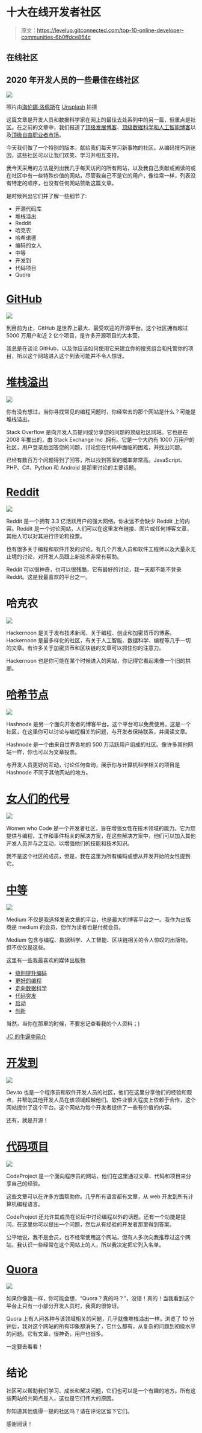 # 十大在线开发者社区

> 原文：<https://levelup.gitconnected.com/top-10-online-developer-communities-6b0ffdce854c>

## 在线社区

## 2020 年开发人员的一些最佳在线社区

![](img/6c56dba88476706abbac43f641af4b17.png)

照片由[海伦娜·洛佩斯](https://unsplash.com/@wildlittlethingsphoto?utm_source=unsplash&utm_medium=referral&utm_content=creditCopyText)在 [Unsplash](https://unsplash.com/s/photos/friends?utm_source=unsplash&utm_medium=referral&utm_content=creditCopyText) 拍摄

这篇文章是开发人员和数据科学家在网上的最佳去处系列中的另一篇，但重点是社区。在之前的文章中，我们报道了[顶级发展博客](https://medium.com/better-programming/top-10-programming-blogs-in-2020-dda86feead1f)、[顶级数据科学和人工智能博客](https://towardsdatascience.com/top-10-data-science-and-ai-blogs-in-2020-af7367d9a1f3)以及[顶级自由职业者市场](https://medium.com/the-innovation/7-best-websites-for-freelancers-in-2020-78112de6f7e9)。

今天我们做了一个特别的版本，献给我们每天学习新事物的社区。从编码技巧到迷因，这些社区可以让我们欢笑、学习并相互支持。

我今天采用的方法是列出我几乎每天访问的所有网站，以及我自己贡献或阅读的或在社区中有一些特殊价值的网站，尽管我自己不是它的用户，像往常一样，列表没有特定的顺序，也没有任何网站赞助这篇文章。

是时候列出它们并了解一些细节了:

*   开源代码库
*   堆栈溢出
*   Reddit
*   哈克农
*   哈希诺德
*   编码的女人
*   中等
*   开发到
*   代码项目
*   Quora

# [GitHub](https://github.com/)

![](img/327803a377270c9e105f5c9247715160.png)

到目前为止，GitHub 是世界上最大、最受欢迎的开源平台。这个社区拥有超过 5000 万用户和近 2 亿个项目，是许多开源项目的大本营。

我总是在谈论 GitHub，以及你应该如何使用它来建立你的投资组合和托管你的项目，所以这个网站进入这个列表可能并不令人惊讶。

# [堆栈溢出](https://stackoverflow.com/)

![](img/1a713452a54c1f42b90e681c99118939.png)

你有没有想过，当你寻找常见的编程问题时，你经常去的那个网站是什么？可能是堆栈溢出。

Stack Overflow 是向开发人员提问或分享您的问题的顶级社区网站。它也是在 2008 年推出的，由 Stack Exchange Inc .拥有。它是一个大约有 1000 万用户的社区，用户登录后回答您的问题，讨论您在代码中面临的困难，并找出问题。

已经有数百万个问题得到了回答，所以找到答案的概率非常高。JavaScript、PHP、C#、Python 和 Android 是那里讨论的主要话题。

# [Reddit](https://www.reddit.com/)

![](img/64cd7a60bd0def840b317de8957644e3.png)

Reddit 是一个拥有 3.3 亿活跃用户的强大网络。你永远不会缺少 Reddit 上的内容。Reddit 是一个讨论网站，人们可以在这里发布链接、图片或任何博客文章，其他人可以对其进行评论和投票。

也有很多关于编程和软件开发的讨论。有几个开发人员和软件工程师以及大量永无止境的讨论，对开发人员跟上新技术非常有帮助。

Reddit 可以很神奇，也可以很残酷，它有最好的讨论，我一天都不能不登录 Reddit。这是我最喜欢的平台之一。

# 哈克农

![](img/085767a9f38c7b2a0f060f9301eefd60.png)

Hackernoon 是关于发布技术新闻、关于编程、创业和加密货币的博客。Hackernoon 是最多样化的社区，有关于人工智能、数据科学、编程等几乎一切的文章。有许多关于加密货币和区块链的文章可以抓住你的注意力。

Hackernoon 也是你可能在某个时候进入的网站，你记得它看起来像一个旧的拱廊。

# [哈希节点](https://hashnode.com/)

![](img/30d533ea0ab5e0798cc9d5875e9bc635.png)

Hashnode 是另一个面向开发者的博客平台。这个平台可以免费使用。这是一个社区，在这里你可以讨论与编程相关的问题，与开发者保持联系，并阅读文章。

Hashnode 是一个由来自世界各地的 500 万活跃用户组成的社区。像许多其他网站一样，你也可以为文章投票。

与开发人员更好的互动，讨论任何查询，展示你与计算机科学相关的项目是 Hashnode 不同于其他网站的地方。

# [女人们的代号](https://www.womenwhocode.com/)

![](img/35f6b61056b3b5ba1424dba259961420.png)

Women who Code 是一个开发者社区，旨在增强女性在技术领域的能力。它为您提供与编程、工作和事件相关的解决方案，在这些解决方案中，他们可以加入其他开发人员并与之互动，以增强他们的技能和技术知识。

我不是这个社区的成员，但是，我在这里为所有编码或想从开发开始的女性提到它。

# [中等](https://medium.com/)

![](img/85c8919309487d2661ebccf12409989d.png)

Medium 不仅是我选择发表文章的平台，也是最大的博客平台之一。我作为出版商是 medium 的会员，但作为读者也是付费会员。

Medium 包含与编程、数据科学、人工智能、区块链相关的令人惊叹的出版物，但不仅仅是这些。

这里有一些我最喜欢的媒体出版物

*   [级别提升编码](https://levelup.gitconnected.com/)
*   [更好的编程](https://medium.com/better-programming)
*   [走向数据科学](https://towardsdatascience.com/)
*   [代码突发](https://codeburst.io/)
*   [启动](https://medium.com/swlh)
*   [创新](https://medium.com/the-innovation)

当然，当你在那里的时候，不要忘记查看我的个人资料；)

[JC 的牛逼中简介](https://medium.com/@bajcmartinez)

# [开发到](https://dev.to/)

![](img/dca3ce3109f953bf5331bdb2a2fdcdc4.png)

Dev.to 也是一个程序员和软件开发人员的社区，他们在这里分享他们的经验和观点，并帮助其他开发人员在该领域超越他们。软件业很大程度上依赖于合作，这个网站提供了这个平台。这个网站为每个开发者提供了一些有价值的内容。

还有，就是开源！

# [代码项目](https://www.codeproject.com/)

![](img/c56cb3b039eaef71f28d12801d208e44.png)

CodeProject 是一个面向程序员的网站，他们在这里通过文章、代码和项目来分享自己的经验。

这些文章可以在许多方面帮助你。几乎所有语言都有文章，从 web 开发到所有计算机编程语言。

CodeProject 还允许其成员在论坛中讨论编程以外的话题。还有一个功能是提问，在这里你可以提出一个问题，然后从有经验的开发者那里得到答案。

公平地说，我不是会员，也不经常使用这个网站，但有人多次向我推荐过这个网站，我认识一些经常在这个网站上的人，所以我决定把它列入名单。

# [Quora](https://www.quora.com/)

![](img/61b4177c1f79ed9c9eb5dc358e6685d1.png)

如果你像我一样，你可能会想，“Quora？真的吗？”，没错！真的！当我看到这个平台上只有一小部分开发人员时，我真的很惊讶。

Quora 上有人问各种与该领域相关的问题，几乎就像堆栈溢出一样。浏览了 10 分钟后，我对这个网站的所有印象都消失了，它什么都有，从复杂的问题到初级水平的问题。它有文章，很神奇，用户也很多。

一定要去看看！

# 结论

社区可以帮助我们学习、成长和解决问题，它们也可以是一个有趣的地方。所有这些网站的共同点是人，这也是它们伟大的原因。

你知道其他值得一提的社区吗？请在评论区留下它们。

感谢阅读！